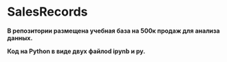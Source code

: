 # SalesRecords

**В репозитории размещена учебная база на 500к продаж для анализа данных.**

**Код на Python в виде двух файлоd ipynb и py.**
